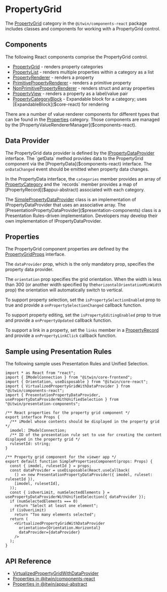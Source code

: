 # PropertyGrid

The [PropertyGrid]($components-react:PropertyGrid) category in the `@itwin/components-react` package includes
classes and components for working with a PropertyGrid control.

## Components

The following React components comprise the PropertyGrid control.

- [PropertyGrid]($components-react) - renders property categories
- [PropertyList]($components-react) - renders multiple properties within a category as a list
- [PropertyRenderer]($components-react) - renders a property
- [PrimitivePropertyRenderer]($components-react) - renders a primitive property
- [NonPrimitivePropertyRenderer]($components-react) - renders struct and array properties
- [PropertyView]($components-react) - renders a property as a label/value pair
- [PropertyCategoryBlock]($components-react) - Expandable block for a category; uses [ExpandableBlock]($core-react) for rendering

There are a number of value renderer components for different types that can be found in the [Properties]($components-react:Properties) category.
Those components are managed by the [PropertyValueRendererManager]($components-react).

## Data Provider

The PropertyGrid data provider is defined by the [IPropertyDataProvider]($components-react) interface.
The `getData` method provides data to the PropertyGrid component via the
[PropertyData]($components-react) interface. The `onDataChanged` event should be emitted when property
data changes.

In the PropertyData interface, the `categories` member provides an array of [PropertyCategory]($components-react) and the
`records` member provides a map of [PropertyRecord]($appui-abstract) associated with each category.

The [SimplePropertyDataProvider]($components-react) class is an implementation of
IPropertyDataProvider that uses an associative array.
The [PresentationPropertyDataProvider]($presentation-components) class is a
Presentation Rules-driven implementation.
Developers may develop their own implementation of IPropertyDataProvider.

## Properties

The PropertyGrid component properties are defined by the [PropertyGridProps]($components-react) interface.

The `dataProvider` prop, which is the only mandatory prop, specifies the property data provider.

The `orientation` prop specifies the grid orientation. When the width is less than 300
(or another width specified by the`horizontalOrientationMinWidth` prop) the orientation will automatically
switch to vertical.

To support property selection, set the `isPropertySelectionEnabled` prop to true and
provide a `onPropertySelectionChanged` callback function.

To support property editing, set the `isPropertyEditingEnabled` prop to true and
provide a `onPropertyUpdated` callback function.

To support a link in a property, set the `links` member in a [PropertyRecord]($appui-abstract) and
provide a `onPropertyLinkClick` callback function.

## Sample using Presentation Rules

The following sample uses Presentation Rules and Unified Selection.

```tsx
import * as React from "react";
import { IModelConnection } from "@itwin/core-frontend";
import { Orientation, useDisposable } from "@itwin/core-react";
import { VirtualizedPropertyGridWithDataProvider } from "@itwin/components-react";
import { PresentationPropertyDataProvider, usePropertyDataProviderWithUnifiedSelection } from "@itwin/presentation-components";

/** React properties for the property grid component */
export interface Props {
  /** iModel whose contents should be displayed in the property grid */
  imodel: IModelConnection;
  /** ID of the presentation rule set to use for creating the content displayed in the property grid */
  rulesetId: string;
}

/** Property grid component for the viewer app */
export default function SimplePropertiesComponent(props: Props) {
  const { imodel, rulesetId } = props;
  const dataProvider = useDisposable(React.useCallback(
    () => new PresentationPropertyDataProvider({ imodel, ruleset: rulesetId }),
    [imodel, rulesetId],
  ));
  const { isOverLimit, numSelectedElements } = usePropertyDataProviderWithUnifiedSelection({ dataProvider });
  if (numSelectedElements === 0)
    return "Select at least one element";
  if (isOverLimit)
    return "Too many elements selected";
  return (
    <VirtualizedPropertyGridWithDataProvider
      orientation={Orientation.Horizontal}
      dataProvider={dataProvider}
    />
  );
}

```

## API Reference

- [VirtualizedPropertyGridWithDataProvider]($components-react)
- [Properties in @itwin/components-react]($components-react:Properties)
- [Properties in @itwin/appui-abstract]($appui-abstract:Properties)
